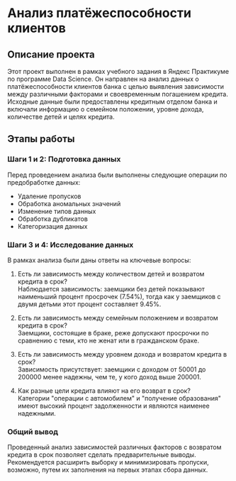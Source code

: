 # Анализ платёжеспособности клиентов

## Описание проекта

Этот проект выполнен в рамках учебного задания в Яндекс Практикуме по программе Data Science. Он направлен на анализ данных о платёжеспособности клиентов банка с целью выявления зависимости между различными факторами и своевременным погашением кредита. Исходные данные были предоставлены кредитным отделом банка и включали информацию о семейном положении, уровне дохода, количестве детей и целях кредита.

## Этапы работы

### Шаги 1 и 2: Подготовка данных

Перед проведением анализа были выполнены следующие операции по предобработке данных:
- Удаление пропусков
- Обработка аномальных значений
- Изменение типов данных
- Обработка дубликатов
- Категоризация данных

### Шаги 3 и 4: Исследование данных

В рамках анализа были даны ответы на ключевые вопросы:
1. Есть ли зависимость между количеством детей и возвратом кредита в срок?  
   Наблюдается зависимость: заемщики без детей показывают наименьший процент просрочек (7.54%), тогда как у заемщиков с двумя детьми этот процент составляет 9.45%.

2. Есть ли зависимость между семейным положением и возвратом кредита в срок?  
   Заемщики, состоящие в браке, реже допускают просрочки по сравнению с теми, кто не женат или в гражданском браке.

3. Есть ли зависимость между уровнем дохода и возвратом кредита в срок?  
   Зависимость присутствует: заемщики с доходом от 50001 до 200000 менее надежны, чем те, у кого доход выше 200001.

4. Как разные цели кредита влияют на его возврат в срок?  
   Категории "операции с автомобилем" и "получение образования" имеют высокий процент задолженности и являются наименее надежными.

### Общий вывод

Проведенный анализ зависимостей различных факторов с возвратом кредита в срок позволяет сделать предварительные выводы. Рекомендуется расширить выборку и минимизировать пропуски, возможно, путем их заполнения на первых этапах сбора данных.
